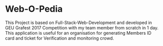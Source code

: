 # Web-O-Pedia
This Project is based on Full-Stack-Web-Development and developed in GEU Grafest 2017 Competition with my team member from scratch in 1 day. This application is useful for an organisation for generating Members ID card and ticket for Verification and monitoring crowd.
